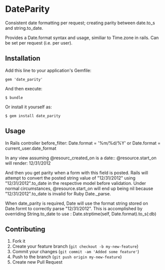 # DateParity

Consistent date formatting per request; creating parity between date.to\_s and
 string.to\_date.

Provides a Date.format syntax and usage, similiar to Time.zone in rails. Can be 
set per request (i.e. per user).

## Installation

Add this line to your application's Gemfile:

    gem 'date_parity'

And then execute:

    $ bundle

Or install it yourself as:

    $ gem install date_parity

## Usage

In Rails controller before\_filter:
Date.format = '%m/%d/%Y'
or
Date.format = current\_user.date\_format 

In any view assuming @resourc\_created\_on is a date::
@resource.start\_on  
will render: 12/31/2012 

And then you get parity when a form with this field is posted. 
Rails will attempt to convert the posted string value of "12/31/2012"
using "12/31/2012".to\_date in the respective model before validation. 
Under normal circumstances, @resource.start\_on will end up being nil 
because "12/31/2012".to\_date is invalid for Ruby Date.\_parse. 

When date\_parity is required, Date will use the format string stored on Date.formt
to correctly parse "12/31/2012". This is accomplished by overriding String.to\_date 
to use : Date.strptime(self, Date.format).to\_s(:db)

## Contributing

1. Fork it
2. Create your feature branch (`git checkout -b my-new-feature`)
3. Commit your changes (`git commit -am 'Added some feature'`)
4. Push to the branch (`git push origin my-new-feature`)
5. Create new Pull Request

